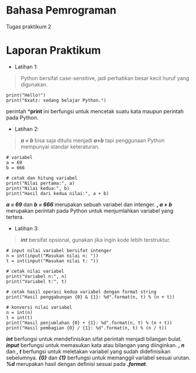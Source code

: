 # Bahasa Pemrograman
Tugas praktikum 2

# Laporan Praktikum
* Latihan 1:
> Python bersifat case-sensitive, jadi perhatikan besar kecil huruf yang digunakan.
<p align="left">
  
</p>

    print("Hello!")
    print("6xatz: sedang belajar Python.")

perintah ***print** ini berfungsi untuk mencetak suatu kata maupun perintah pada Python.

* Latihan 2:
> ***a + b*** bisa saja ditulis menjadi ***a+b*** tapi penggunaan Python mempunyai standar keteraturan.
<p align="left">

</p>

    # variabel
    a = 69
    b = 666

    # cetak dan hitung variabel
    print("Nilai pertama:", a)
    print("Nilai kedua:", b)
    print("Hasil dari kedua nilai:", a + b)

***a = 69*** dan ***b = 666*** merupakan sebuah variabel dan intenger.
***, a + b*** merupakan perintah pada Python untuk menjumlahkan variabel yang tertera.

* Latihan 3:
> ***int*** bersifat opsional, gunakan jika ingin kode lebih terstruktur.
<p align="left">

</p>

    # input nilai variabel bersifat intenger
    n = int(input("Masukan nilai n: "))
    t = int(input("Masukan nilai t: "))
    
    # cetak nilai variabel
    print("Variabel n:", n)
    print("Variabel t:", t)
    
    # cetak hasil operasi kedua variabel dengan format string
    print("Hasil penggabungan {0} & {1}: %d".format(n, t) % (n + t))
    
    # konversi nilai variabel
    n = int(n)
    t = int(t)
    print("Hasil penjumlahan {0} + {1}: %d".format(n, t) % (n + t))
    print("Hasil pembagian {0} / {1}: %d".format(n, t) % (n / t))

***int*** berfungsi untuk mendefinisikan sifat perintah menjadi bilangan bulat.
***input*** berfungsi untuk memasukan kata atau bilangan yang diinginkan.
***, n*** dan ***, t*** berfungsi untuk meletakan variabel yang sudah didefinisikan sebelumnya.
***{0}*** dan ***{1}*** berfungsi untuk memanggil variabel sesuai urutan.
***%d*** merupakan hasil dengan definisi sesuai pada ***.format***.

